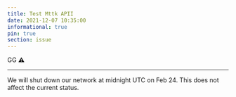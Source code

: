```yaml
---
title: Test Mttk APII
date: 2021-12-07 10:35:00 
informational: true
pin: true 
section: issue
---
```


GG ⚠️

---


We will shut down our network at midnight UTC on Feb 24. This does not affect the current status.
